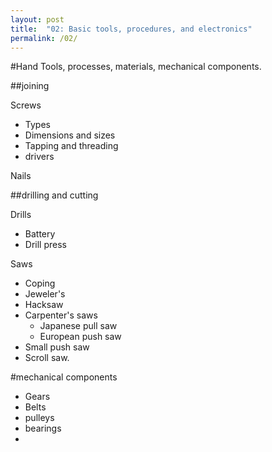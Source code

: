 ```yaml
---
layout: post
title:  "02: Basic tools, procedures, and electronics"
permalink: /02/
---
```


#Hand Tools, processes, materials, mechanical components.

##joining

Screws

  - Types
  - Dimensions and sizes
  - Tapping and threading
  - drivers

Nails

##drilling and cutting

Drills

  - Battery
  - Drill press

Saws

  - Coping
  - Jeweler's
  - Hacksaw
  - Carpenter's saws
    - Japanese pull saw
    - European push saw
  - Small push saw
  - Scroll saw.

  #mechanical components

  - Gears
  - Belts
  - pulleys
  - bearings
  -
